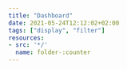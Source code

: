 ```yaml
---
title: "Dashboard"
date: 2021-05-24T12:12:02+02:00
tags: ["display", "filter"]
resources:
- src: '*/'
  name: folder-:counter
---
```


